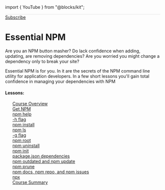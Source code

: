 import { YouTube } from "@blocks/kit";

<main class="xw-64r m-0a">
  <div class="py-4 px-2 topography-background" style="border-width: 1px 0; border-style: solid; border-color: #efefef">
    <YouTube videoId="j4YTt1x4Ma0" />
  </div>

  <div class="m-2">
    <a class="btn buy-btn" style="width: 100%; text-align: center" href="/subscriptions/new">Subscribe</a>
  </div>

  <div class="m-2">
    <h1 class="m-0 fw-900" property="og:title" content="Essential NPM">Essential NPM</h1>
  </div>

  <div class="m-2">
    Are you an NPM button masher? Do lack confidence when adding, updating, are removing dependencies? Are you worried you might change a dependency only to break your site?

Essential NPM is for you. In it are the secrets of the NPM command line utility for application developers. In a few short lessons you'll gain total confidence in managing your dependencies with NPM

  </div>

  <div class="px-2">
    <h4>Lessons: </h4>
    <ul class="p-0 bw-1p bc-white1" style="list-style-type: none">
        <a class="d-b c-black td-n td-u:h" title="Course Overview on learnreact.com" href="/lessons/2018-essential-npm-1-overview">
          <li class="p-1">
            Course Overview
          </li>
</a>        <a class="d-b c-black td-n td-u:h" title="Get NPM on learnreact.com" href="/lessons/2018-essential-npm-2-install-npm">
          <li class="p-1">
            Get NPM
          </li>
</a>        <a class="d-b c-black td-n td-u:h" title="npm help on learnreact.com" href="/lessons/2018-essential-npm-3-npm-help">
          <li class="p-1">
            npm help
          </li>
</a>        <a class="d-b c-black td-n td-u:h" title="-h flag on learnreact.com" href="/lessons/2018-essential-npm-4-h-flag">
          <li class="p-1">
            -h flag
          </li>
</a>        <a class="d-b c-black td-n td-u:h" title="npm install on learnreact.com" href="/lessons/2018-essential-npm-5-npm-install">
          <li class="p-1">
            npm install
          </li>
</a>        <a class="d-b c-black td-n td-u:h" title="npm ls on learnreact.com" href="/lessons/2018-essential-npm-6-npm-ls">
          <li class="p-1">
            npm ls
          </li>
</a>        <a class="d-b c-black td-n td-u:h" title="-g flag on learnreact.com" href="/lessons/2018-essential-npm-7-g-flag">
          <li class="p-1">
            -g flag
          </li>
</a>        <a class="d-b c-black td-n td-u:h" title="npm root on learnreact.com" href="/lessons/2018-essential-npm-8-npm-root">
          <li class="p-1">
            npm root
          </li>
</a>        <a class="d-b c-black td-n td-u:h" title="npm uninstall on learnreact.com" href="/lessons/2018-essential-npm-9-npm-uninstall">
          <li class="p-1">
            npm uninstall
          </li>
</a>        <a class="d-b c-black td-n td-u:h" title="npm init on learnreact.com" href="/lessons/2018-essential-npm-10-npm-init">
          <li class="p-1">
            npm init
          </li>
</a>        <a class="d-b c-black td-n td-u:h" title="package.json dependencies on learnreact.com" href="/lessons/2018-essential-npm-11-package-json-dependencies">
          <li class="p-1">
            package.json dependencies
          </li>
</a>        <a class="d-b c-black td-n td-u:h" title="npm outdated and npm update on learnreact.com" href="/lessons/2018-essential-npm-12-npm-outdated-and-npm-update">
          <li class="p-1">
            npm outdated and npm update
          </li>
</a>        <a class="d-b c-black td-n td-u:h" title="npm prune on learnreact.com" href="/lessons/2018-essential-npm-13-npm-prune">
          <li class="p-1">
            npm prune
          </li>
</a>        <a class="d-b c-black td-n td-u:h" title="npm docs, npm repo, and npm issues on learnreact.com" href="/lessons/2018-essential-npm-14-npm-docs-npm-repo-and-npm-issues">
          <li class="p-1">
            npm docs, npm repo, and npm issues
          </li>
</a>        <a class="d-b c-black td-n td-u:h" title="npx on learnreact.com" href="/lessons/2018-essential-npm-15-npx">
          <li class="p-1">
            npx
          </li>
</a>        <a class="d-b c-black td-n td-u:h" title="Course Summary on learnreact.com" href="/lessons/2018-essential-npm-16-summary">
          <li class="p-1">
            Course Summary
          </li>
</a>    </ul>
  </div>
</main>
